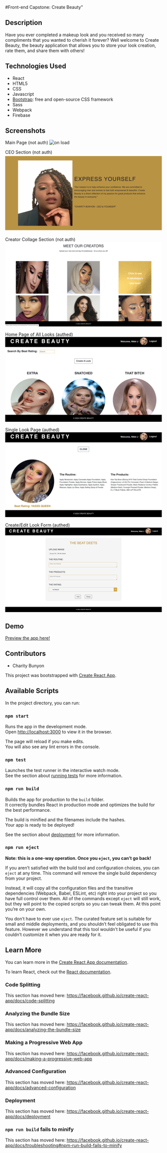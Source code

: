 #Front-end Capstone: Create Beauty"

## Description
Have you ever completed a makeup look and you received so many compliments that you wanted to cherish it forever? Well welcome to Create Beauty, the beauty application that allows you to store your look creation, rate them, and share them with others!

## Technologies Used

* React
* HTML5
* CSS
* Javascript
* [Bootstrap](https://getbootstrap.com/): free and open-source CSS framework
* Sass
* Webpack
* Firebase

## Screenshots
Main Page (not auth)
![on load](https://raw.githubusercontent.com/CharityBunyon/Create-Beauty/master/src/Images/The%20Brand.png)

CEO Section (not auth)
![about](https://raw.githubusercontent.com/CharityBunyon/Create-Beauty/master/src/Images/CEO.png)

Creator Collage Section (not auth)
![ceators](https://raw.githubusercontent.com/CharityBunyon/Create-Beauty/master/src/Images/Creators%20Collage.png)

Home Page of All Looks (authed)
![makeup looks](https://raw.githubusercontent.com/CharityBunyon/Create-Beauty/master/src/Images/Login%20Home.png)

Single Look Page (authed)
![single look](https://raw.githubusercontent.com/CharityBunyon/Create-Beauty/master/src/Images/Singlelook%20Page.png)

Create/Edit Look Form (authed)
![single look](https://raw.githubusercontent.com/CharityBunyon/Create-Beauty/master/src/Images/Look%20Form.png)


## Demo
[Preview the app here!]( https://create-beauty.firebaseapp.com)

## Contributors

* Charity Bunyon






This project was bootstrapped with [Create React App](https://github.com/facebook/create-react-app).

## Available Scripts

In the project directory, you can run:

### `npm start`

Runs the app in the development mode.<br />
Open [http://localhost:3000](http://localhost:3000) to view it in the browser.

The page will reload if you make edits.<br />
You will also see any lint errors in the console.

### `npm test`

Launches the test runner in the interactive watch mode.<br />
See the section about [running tests](https://facebook.github.io/create-react-app/docs/running-tests) for more information.

### `npm run build`

Builds the app for production to the `build` folder.<br />
It correctly bundles React in production mode and optimizes the build for the best performance.

The build is minified and the filenames include the hashes.<br />
Your app is ready to be deployed!

See the section about [deployment](https://facebook.github.io/create-react-app/docs/deployment) for more information.

### `npm run eject`

**Note: this is a one-way operation. Once you `eject`, you can’t go back!**

If you aren’t satisfied with the build tool and configuration choices, you can `eject` at any time. This command will remove the single build dependency from your project.

Instead, it will copy all the configuration files and the transitive dependencies (Webpack, Babel, ESLint, etc) right into your project so you have full control over them. All of the commands except `eject` will still work, but they will point to the copied scripts so you can tweak them. At this point you’re on your own.

You don’t have to ever use `eject`. The curated feature set is suitable for small and middle deployments, and you shouldn’t feel obligated to use this feature. However we understand that this tool wouldn’t be useful if you couldn’t customize it when you are ready for it.

## Learn More

You can learn more in the [Create React App documentation](https://facebook.github.io/create-react-app/docs/getting-started).

To learn React, check out the [React documentation](https://reactjs.org/).

### Code Splitting

This section has moved here: https://facebook.github.io/create-react-app/docs/code-splitting

### Analyzing the Bundle Size

This section has moved here: https://facebook.github.io/create-react-app/docs/analyzing-the-bundle-size

### Making a Progressive Web App

This section has moved here: https://facebook.github.io/create-react-app/docs/making-a-progressive-web-app

### Advanced Configuration

This section has moved here: https://facebook.github.io/create-react-app/docs/advanced-configuration

### Deployment

This section has moved here: https://facebook.github.io/create-react-app/docs/deployment

### `npm run build` fails to minify

This section has moved here: https://facebook.github.io/create-react-app/docs/troubleshooting#npm-run-build-fails-to-minify
